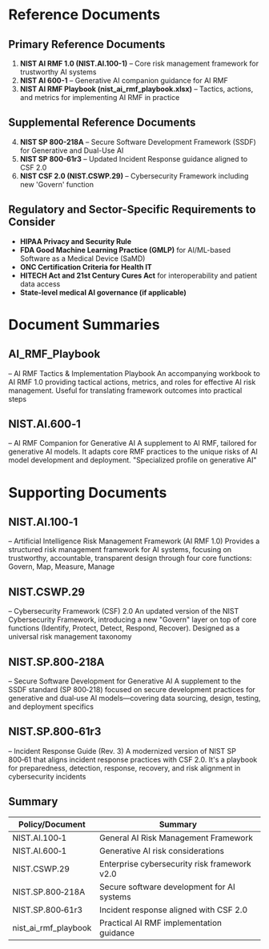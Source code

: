 
# Reference Documents

## Primary Reference Documents
1. **NIST AI RMF 1.0 (NIST.AI.100-1)** – Core risk management framework for trustworthy AI systems  
2. **NIST AI 600-1** – Generative AI companion guidance for AI RMF  
3. **NIST AI RMF Playbook (nist_ai_rmf_playbook.xlsx)** – Tactics, actions, and metrics for implementing AI RMF in practice  

## Supplemental Reference Documents
4. **NIST SP 800-218A** – Secure Software Development Framework (SSDF) for Generative and Dual-Use AI  
5. **NIST SP 800-61r3** – Updated Incident Response guidance aligned to CSF 2.0  
6. **NIST CSF 2.0 (NIST.CSWP.29)** – Cybersecurity Framework including new 'Govern' function  

## Regulatory and Sector-Specific Requirements to Consider
- **HIPAA Privacy and Security Rule**  
- **FDA Good Machine Learning Practice (GMLP)** for AI/ML-based Software as a Medical Device (SaMD)  
- **ONC Certification Criteria for Health IT**  
- **HITECH Act and 21st Century Cures Act** for interoperability and patient data access  
- **State-level medical AI governance (if applicable)**  


# Document Summaries

## AI_RMF_Playbook

– AI RMF Tactics & Implementation Playbook
An accompanying workbook to AI RMF 1.0 providing tactical actions, metrics, and roles for effective AI risk management. Useful for translating framework outcomes into practical steps


## NIST.AI.600‑1

– AI RMF Companion for Generative AI
A supplement to AI RMF, tailored for generative AI models. It adapts core RMF practices to the unique risks of AI model development and deployment.   "Specialized profile on generative AI"

# Supporting Documents

## NIST.AI.100‑1

– Artificial Intelligence Risk Management Framework (AI RMF 1.0)
Provides a structured risk management framework for AI systems, focusing on trustworthy, accountable, transparent design through four core functions: Govern, Map, Measure, Manage

## NIST.CSWP.29

– Cybersecurity Framework (CSF) 2.0
An updated version of the NIST Cybersecurity Framework, introducing a new "Govern" layer on top of core functions (Identify, Protect, Detect, Respond, Recover). Designed as a universal risk management taxonomy

## NIST.SP.800‑218A

– Secure Software Development for Generative AI
A supplement to the SSDF standard (SP 800‑218) focused on secure development practices for generative and dual‑use AI models—covering data sourcing, design, testing, and deployment specifics

## NIST.SP.800‑61r3

– Incident Response Guide (Rev. 3)
A modernized version of NIST SP 800‑61 that aligns incident response practices with CSF 2.0. It's a playbook for preparedness, detection, response, recovery, and risk alignment in cybersecurity incidents



## Summary
| Policy/Document   | Summary |
| --                | -- |
| NIST.AI.100‑1	    | General AI Risk Management Framework | 
| NIST.AI.600‑1	    | Generative AI risk considerations| 
| NIST.CSWP.29	    | Enterprise cybersecurity risk framework v2.0| 
| NIST.SP.800‑218A	| Secure software development for AI systems| 
| NIST.SP.800‑61r3	| Incident response aligned with CSF 2.0| 
| nist_ai_rmf_playbook | 	Practical AI RMF implementation guidance| 
